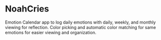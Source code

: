 # NoahCries
Emotion Calendar app to log daily emotions with daily, weekly, and monthly viewing for reflection. Color picking and automatic color matching for same emotions for easier viewing and organization.
